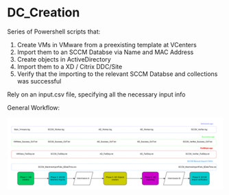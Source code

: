 # DC_Creation

Series of Powershell scripts that:

1. Create VMs in VMware from a preexisting template at VCenters
2. Import them to an SCCM Databse via Name and MAC Address
3. Create objects in ActiveDirectory
4. Import them to a XD / Citrix DDC/Site
5. Verify that the importing to the relevant SCCM Databse and collections was successful

Rely on an input.csv file, specifying all the necessary input info

General Workflow:

![General Workflow:](https://github.com/hhusseinoff/DC_Creation/blob/main/Diagrams/General%20Workflow.png)

